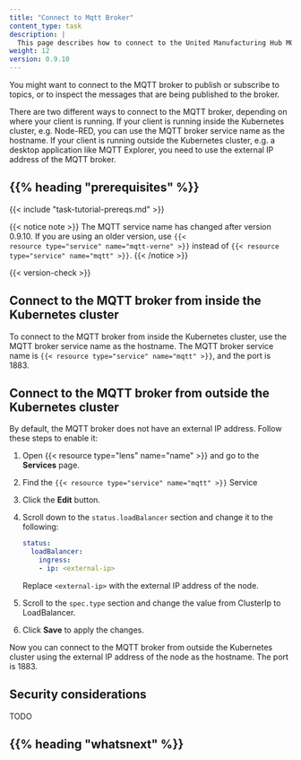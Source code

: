 ```yaml
---
title: "Connect to Mqtt Broker"
content_type: task
description: |
  This page describes how to connect to the United Manufacturing Hub MQTT broker.
weight: 12
version: 0.9.10
---
```


<!-- overview -->

You might want to connect to the MQTT broker to publish or subscribe to topics,
or to inspect the messages that are being published to the broker.

There are two different ways to connect to the MQTT broker, depending on where
your client is running. If your client is running inside the Kubernetes cluster,
e.g. Node-RED, you can use the MQTT broker service name as the hostname. If your
client is running outside the Kubernetes cluster, e.g. a desktop application like
MQTT Explorer, you need to use the external IP address of the MQTT broker.

## {{% heading "prerequisites" %}}

{{< include "task-tutorial-prereqs.md" >}}

{{< notice note >}}
The MQTT service name has changed after version 0.9.10. If you are using an older
version, use <code>{{< resource type="service" name="mqtt-verne" >}}</code> instead of
<code>{{< resource type="service" name="mqtt" >}}</code>.
{{< /notice >}}

{{< version-check >}}

<!-- steps -->

## Connect to the MQTT broker from inside the Kubernetes cluster

To connect to the MQTT broker from inside the Kubernetes cluster, use the MQTT
broker service name as the hostname. The MQTT broker service name is
`{{< resource type="service" name="mqtt" >}}`, and the port is 1883.

## Connect to the MQTT broker from outside the Kubernetes cluster

By default, the MQTT broker does not have an external IP address. Follow these
steps to enable it:

1. Open {{< resource type="lens" name="name" >}} and go to the **Services** page.
2. Find the `{{< resource type="service" name="mqtt" >}}` Service
3. Click the **Edit** button.
4. Scroll down to the `status.loadBalancer` section and change it to the following:

   ```yaml
   status:
     loadBalancer:
       ingress:
       - ip: <external-ip>
   ```

   Replace `<external-ip>` with the external IP address of the node.
5. Scroll to the `spec.type` section and change the value from ClusterIp to LoadBalancer.
6. Click **Save** to apply the changes.

Now you can connect to the MQTT broker from outside the Kubernetes cluster using
the external IP address of the node as the hostname. The port is 1883.

<!-- discussion -->

## Security considerations

TODO

<!-- Optional section; add links to information related to this topic. -->
## {{% heading "whatsnext" %}}
